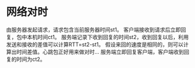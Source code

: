 

# 网络对时

由服务器发起请求，请求包含当前服务器时间st1。
客户端接收到请求后立即回复，包中本机时间ct1。
服务端记录下收到回复的时间st2，收到回复以后，利用发送和接收的差值可以计算RTT=st2-st1。
假设来回的速度是相同的，则可以计算出时间差值。心跳包正好用来做对时...
服务端立即回复客户端，客户端收到回复的时间为ct2。